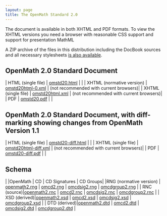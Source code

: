 ```yaml
---
layout: page
title: The OpenMath Standard 2.0
---
```


The document is available in both XHTML and PDF formats.  To view the XHTML versions you
need a browser with reasonable CSS support and support for presentation MathML

A ZIP archive of the files in this distribution including the DocBook sources and all necessary stylesheets [is also available](om20.zip).</p>

## OpenMath 2.0  Standard Document

| HTML (single file) | [omstd20.html](omstd20.html) | |
| XHTML (normative version) | [omstd20html-0.xml](omstd20html-0.xml) | (not recommended with current browsers)|
| XHTML (single file) | [omstd20html.xml](omstd20html.xml) | (not recommended with current browsers)|
| PDF | [omstd20.pdf](omstd20.pdf) | |

## OpenMath 2.0 Standard Document, with diff-marking showing changes from OpenMath Version 1.1

| HTML (single file) | [omstd20-diff.html](omstd20-diff.xml) | | 
| XHTML (single file) | [omstd20html-diff.xml](omstd20html-diff.xml) | (not recommended with current browsers)|
| PDF | [omstd20-diff.pdf](omstd20-diff.pdf) | |

## Schema

| |OpenMath | CD | CD Signatures | CD Groups|
|RNG (normative version) | [openmath2.rng](openmath2.rng) | [omcd2.rng](omcd2.rng) | [omcdsig2.rng](omcdsig2.rng) | [omcdgroup2.rng](omcdgroup2.rng) |
| RNC (source)|[openmath2.rnc](openmath2.rnc) | [omcd2.rnc](omcd2.rnc) | [omcdsig2.rnc](omcdsig2.rnc) | [omcdgroup2.rnc](omcdgroup2.rnc) |
| XSD (derived)|[openmath2.xsd](openmath2.xsd) | [omcd2.xsd](omcd2.xsd) | [omcdsig2.xsd](omcdsig2.xsd) | [omcdgroup2.xsd](omcdgroup2.xsd) |
| DTD (derived)|[openmath2.dtd](openmath2.dtd) | [omcd2.dtd](omcd2.dtd) | [omcdsig2.dtd](omcdsig2.dtd) | [omcdgroup2.dtd](omcdgroup2.dtd) |
